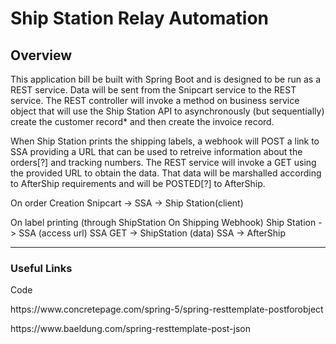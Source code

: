 # Ship Station Relay Automation

## Overview

This application bill be built with Spring Boot and is designed to be run as a REST service.
Data will be sent from the Snipcart service to the REST service. The REST controller will invoke a method on business service object that will use the Ship Station API to asynchronously (but sequentially) create the customer record* and then create the invoice record.

When Ship Station prints the shipping labels, a webhook will POST a link to SSA providing a URL that can be used to retreive information about the orders[?] and tracking numbers. The REST service will invoke a GET using the provided URL to obtain the data. That data will be marshalled according to AfterShip requirements and will be POSTED[?] to AfterShip.

On order Creation
Snipcart -> SSA -> Ship Station(client) 

On label printing (through ShipStation On Shipping Webhook)
Ship Station -> SSA (access url)
SSA GET -> ShipStation (data)
SSA -> AfterShip

***
### Useful Links
Code
<p><a>https://www.concretepage.com/spring-5/spring-resttemplate-postforobject</a></p>
<p><a>https://www.baeldung.com/spring-resttemplate-post-json</a></p>

